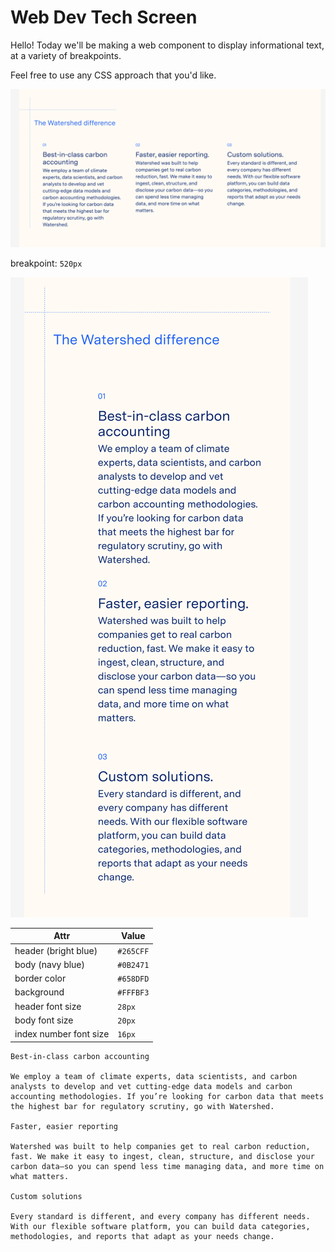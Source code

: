 # Web Dev Tech Screen

Hello! Today we'll be making a web component to display informational text, at a variety of breakpoints.

Feel free to use any CSS approach that you'd like.

![](./desktop.png)

breakpoint: `520px`

![](./mobile.png)

| Attr | Value |
| --- | ----- |
| header (bright blue)      | `#265CFF` |
| body (navy blue)     | `#0B2471` |
| border color     | `#658DFD` |
| background     | `#FFFBF3` |
| header font size     | `28px` |
| body font size     | `20px` |
| index number font size     | `16px` |


```
Best-in-class carbon accounting

We employ a team of climate experts, data scientists, and carbon analysts to develop and vet cutting-edge data models and carbon accounting methodologies. If you’re looking for carbon data that meets the highest bar for regulatory scrutiny, go with Watershed.

Faster, easier reporting

Watershed was built to help companies get to real carbon reduction, fast. We make it easy to ingest, clean, structure, and disclose your carbon data—so you can spend less time managing data, and more time on what matters.

Custom solutions

Every standard is different, and every company has different needs. With our flexible software platform, you can build data categories, methodologies, and reports that adapt as your needs change.
```